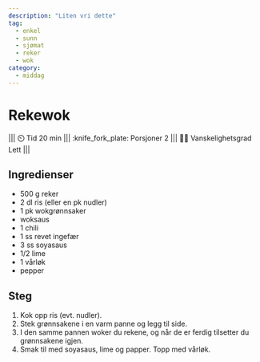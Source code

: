 ```yaml
---
description: "Liten vri dette"
tag:
  - enkel
  - sunn
  - sjømat
  - reker
  - wok
category:
  - middag
---
```


# Rekewok

<!-- dprint-ignore-start -->
||| :timer_clock: Tid
20 min
||| :knife_fork_plate: Porsjoner
2
||| :cook: Vanskelighetsgrad
Lett
|||
<!-- dprint-ignore-end -->

## Ingredienser

- 500 g reker
- 2 dl ris (eller en pk nudler)
- 1 pk wokgrønnsaker
- woksaus
- 1 chili
- 1 ss revet ingefær
- 3 ss soyasaus
- 1/2 lime
- 1 vårløk
- pepper

## Steg

1. Kok opp ris (evt. nudler).
2. Stek grønnsakene i en varm panne og legg til side.
3. I den samme pannen woker du rekene, og når de er ferdig tilsetter du grønnsakene
   igjen.
4. Smak til med soyasaus, lime og papper. Topp med vårløk.
